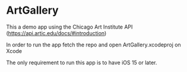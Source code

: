 # ArtGallery

This a demo app using the Chicago Art Institute API (https://api.artic.edu/docs/#introduction)

In order to run the app fetch the repo and open ArtGallery.xcodeproj on Xcode

The only requirement to run this app is to have iOS 15 or later.
